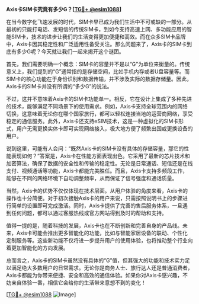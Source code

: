**Axis卡SIM卡究竟有多少G？[[TG💪+ @esim1088](https://t.me/s/esim1088)]**

在当今数字化飞速发展的时代，SIM卡早已成为我们生活中不可或缺的一部分。从最初的只能打电话、发短信的传统SIM卡，到如今支持高速上网、多功能应用的智能SIM卡，技术的进步让我们的生活变得更加便捷和高效。而在众多SIM卡品牌中，Axis卡因其稳定性和广泛适用性备受关注。那么问题来了，Axis卡的SIM卡到底有多少G呢？今天就让我们一起来揭开这个谜团。

首先，我们需要明确一个概念：SIM卡的容量并不是以“G”为单位来衡量的。传统意义上，我们提到的“G”通常指的是存储空间，比如手机内存或者U盘容量等。而SIM卡的核心功能在于身份识别和数据传输，并不涉及实际的数据存储量。因此，Axis卡的SIM卡并没有所谓的“多少G”的说法。

不过，这并不意味着Axis卡的SIM卡功能单一。相反，它在设计上集成了多种先进的技术，能够满足不同场景下的使用需求。例如，Axis卡支持全球范围内的网络切换，这意味着无论你在哪个国家旅行，都可以轻松连接当地的运营商网络，享受稳定的通信服务。此外，Axis卡还支持eSIM技术，这是一种虚拟化的SIM卡形式，用户无需更换实体卡即可实现网络接入，极大地方便了频繁出国或更换设备的用户。

说到这里，可能有人会问：“既然Axis卡的SIM卡没有具体的存储容量，那它的性能表现如何？”答案是，Axis卡在性能方面表现出色。它采用了最新的芯片技术和加密算法，确保了数据的安全性和传输的稳定性。无论是日常通话、短信还是在线支付、视频通话等功能，Axis卡都能完美胜任。而且，Axis卡支持多频段工作，能够在不同的网络环境下自动调整频率，从而保证了信号强度和通话质量。

当然，Axis卡的优势不仅仅体现在技术层面。从用户体验的角度来看，Axis卡的操作也十分简便。对于初次接触Axis卡的用户来说，只需按照说明书上的步骤进行简单的设置即可完成激活。同时，Axis卡提供了完善的售后服务体系，一旦遇到任何问题，都可以通过客服热线或官方网站得到及时的帮助和支持。

值得一提的是，随着科技的发展，Axis卡也在不断创新和完善自身的产品线。未来，Axis卡可能会推出更多智能化的功能，比如与智能家居设备的联动、个性化定制服务等。这些新功能不仅将进一步提升用户的使用体验，也将推动整个行业向着更加智能化的方向发展。

总而言之，Axis卡的SIM卡虽然没有具体的“G”值，但其强大的功能和技术实力足以满足绝大多数用户的日常需求。无论你是商务人士、旅行达人还是普通消费者，Axis卡都能为你带来便捷、安全和高效的通信体验。如果你对Axis卡感兴趣，不妨亲自体验一番，相信它会给你的生活带来意想不到的变化！

[[TG💪+ @esim1088](https://t.me/s/esim1088) ![Image](https://i.postimg.cc/4NQfJmqS/Snipaste-2025-05-13-00-14-12.png)]